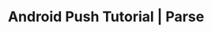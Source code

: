 ---
title: Android Push Tutorial | Parse
permalink: /tutorials/android-push-notifications/
layout: guide
platform: android
display_platform: Android Push Notifications

sections:
- "parse-server/push-notifications-android.md"

---